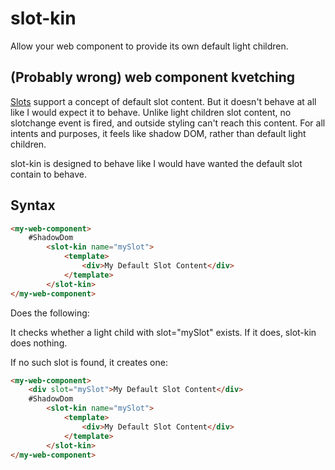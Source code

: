 # slot-kin

Allow your web component to provide its own default light children.

## (Probably wrong) web component kvetching

[Slots](https://developer.mozilla.org/en-US/docs/Web/Web_Components/Using_templates_and_slots#Adding_flexibility_with_slots) support a concept of default slot content.  But it doesn't behave at all like I would expect it to behave.  Unlike light children slot content, no slotchange event is fired, and outside styling can't reach this content.  For all intents and purposes, it feels like shadow DOM, rather than default light children. 

slot-kin is designed to behave like I would have wanted the default slot contain to behave.

## Syntax

```html
<my-web-component>
    #ShadowDom
        <slot-kin name="mySlot">
            <template>
                <div>My Default Slot Content</div>
            </template>
        </slot-kin>
</my-web-component>
```
Does the following:

It checks whether a light child with slot="mySlot" exists.  If it does, slot-kin does nothing.  

If no such slot is found, it creates one:

```html
<my-web-component>
    <div slot="mySlot">My Default Slot Content</div>
    #ShadowDom
        <slot-kin name="mySlot">
            <template>
                <div>My Default Slot Content</div>
            </template>
        </slot-kin>
</my-web-component>
```







